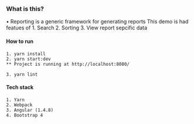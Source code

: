 ### What is this?
•	Reporting is a generic framework for generating reports
    This demo is had featues of
    1. Search
    2. Sorting
    3. View report sepcific data

#### How to run
	1. yarn install
    2. yarn start:dev
	** Project is running at http://localhost:8080/

    3. yarn lint

#### Tech stack
 	1. Yarn
 	2. Webpack
 	3. Angular (1.4.8)
 	4. Bootstrap 4

